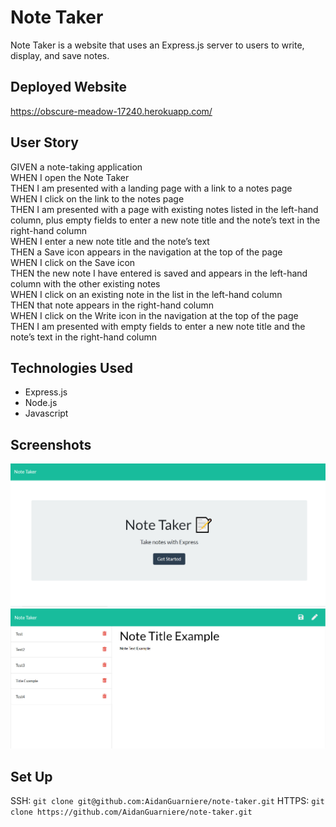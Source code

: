 # Note Taker

Note Taker is a website that uses an Express.js server to  users to write, display, and save notes.

## Deployed Website
https://obscure-meadow-17240.herokuapp.com/

## User Story 
GIVEN a note-taking application<br>
WHEN I open the Note Taker<br>
THEN I am presented with a landing page with a link to a notes page<br>
WHEN I click on the link to the notes page<br>
THEN I am presented with a page with existing notes listed in the left-hand column, plus empty fields to enter a new note title and the note’s text in the right-hand column<br>
WHEN I enter a new note title and the note’s text<br>
THEN a Save icon appears in the navigation at the top of the page<br>
WHEN I click on the Save icon<br>
THEN the new note I have entered is saved and appears in the left-hand column with the other existing notes<br>
WHEN I click on an existing note in the list in the left-hand column<br>
THEN that note appears in the right-hand column<br>
WHEN I click on the Write icon in the navigation at the top of the page<br>
THEN I am presented with empty fields to enter a new note title and the note’s text in the right-hand column<br>

## Technologies Used
- Express.js
- Node.js
- Javascript 

## Screenshots
<img src = /images/note-taker-homepage.png>
<img src = images/note-screenshot.png>

## Set Up
SSH: ``` git clone git@github.com:AidanGuarniere/note-taker.git ```
HTTPS: ``` git clone https://github.com/AidanGuarniere/note-taker.git ```


